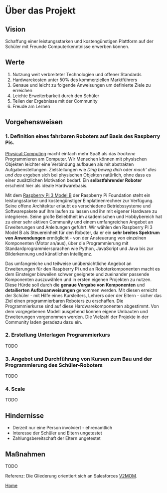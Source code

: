 # Über das Projekt

## Vision

Schaffung einer leistungsstarken und kostengünstigen Plattform auf der Schüler mit Freunde Computerkenntnisse erwerben können.

## Werte

1. Nutzung weit verbreiteter Technologien und offener Standards
1. Hardwarekosten unter 50% des kommerziellen Marktführers
1. Genaue und leicht zu folgende Anweisungen um definierte Ziele zu erreichen
1. Leichte Erweiterbarkeit durch den Schüler
1. Teilen der Ergebnisse mit der Community
1. Freude am Lernen

## Vorgehensweisen

### 1. Definition eines fahrbaren Roboters auf Basis des Raspberry Pis.

[Physical Computing](https://de.wikipedia.org/wiki/Physical_Computing) macht einfach mehr Spaß als das *trockene* Programmieren am Computer. Wir Menschen können mit physischen Objekten leichter eine Verbindung aufbauen als mit abstrakten Aufgabenstellungen. Zielstellungen wie *Ding beweg dich* oder *mach' dies und das* ergeben sich bei physischen Objekten natürlich, ohne dass es einer zusätzlichen Motivation bedarf. Ein **selbstfahrender Roboter** erscheint hier als ideale Hardwarebasis.

Mit dem [Raspberry Pi 3 Model B](https://www.raspberrypi.org/products/raspberry-pi-3-model-b/) der Raspberry Pi Foundation steht ein leistungsstarker und kostengünstiger Einplatinenrechner zur Verfügung. Seine offene Architektur erlaubt es verschiedene Betriebssysteme und Softwarepakete auf ihm laufen zu lassen und ihn mit eigener Hardware zu integrieren. Seine große Beliebtheit im akademischen und Hobbybereich hat zu einer sehr aktiven Community und einem umfangreichen Angebot an Erweiterungen und Anleitungen geführt. Wir wählen den Raspberry Pi 3 Model B als Steuereinheit für den Roboter, da er ein **sehr breites Spektrum von Anwendungen** ermöglicht - von der Ansteuerung von einzelnen Komponenten (Motor an/aus), über die Programmierung mit Standardprogrammiersprachen wie Python, JavaScript und Java bis zur Bilderkennung und künstlichen Intelligenz.

Das umfangreiche und teilweise unübersichtliche Angebot an Erweiterungen für den Raspberry Pi und an Roboterkomponenten macht es dem Einsteiger bisweilen schwer geeignete und zueinander passende Komponenten auszuwählen und in ersten eigenen Projekten zu nutzen. Diese Hürde soll durch die **genaue Vorgabe von Komponenten** und **detailierten Aufbauanweisungen** genommen werden. Mit diesen erreicht der Schüler - mit Hilfe eines Kursleiters, Lehrers oder der Eltern - sicher das Ziel einen programmierbaren Roboters zu erschaffen. Die Programmierkurse sind auf diese Hardwarekomponenten abgestimmt. Von dem vorgegebenen Modell ausgehend können eigene Umbauten und Erweiterungen vorgenommen werden. Die Vielzahl der Projekte in der Community laden geradezu dazu ein.

### 2. Erstellung Unterlagen Programmierkurs

TODO

### 3. Angebot und Durchführung von Kursen zum Bau und der Programmierung des Schüler-Roboters

TODO

### 4. Scale

TODO

## Hindernisse

* Derzeit nur eine Person involviert - ehrenamtlich
* Interesse der Schüler und Eltern ungetestet
* Zahlungsbereitschaft der Eltern ungetestet

## Maßnahmen

TODO

Referenz: Die Gliederung orientiert sich an Salesforces [V2MOM](https://trailhead.salesforce.com/de/modules/manage_the_sfdc_organizational_alignment_v2mom/units/msfw_oav2m_creating_org_alignment_v2mom).

[Home](..)
